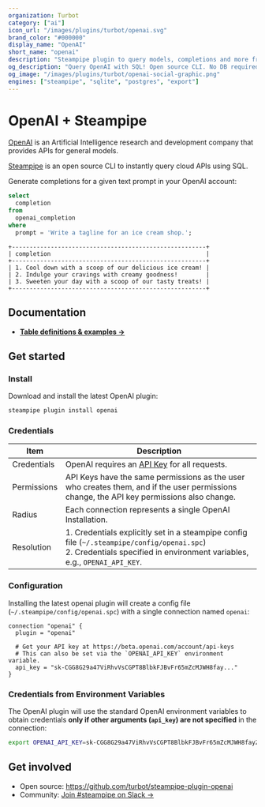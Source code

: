 ```yaml
---
organization: Turbot
category: ["ai"]
icon_url: "/images/plugins/turbot/openai.svg"
brand_color: "#000000"
display_name: "OpenAI"
short_name: "openai"
description: "Steampipe plugin to query models, completions and more from OpenAI."
og_description: "Query OpenAI with SQL! Open source CLI. No DB required."
og_image: "/images/plugins/turbot/openai-social-graphic.png"
engines: ["steampipe", "sqlite", "postgres", "export"]
---
```


# OpenAI + Steampipe

[OpenAI](https://openai.com) is an Artificial Intelligence research and development company that provides APIs for general models.

[Steampipe](https://steampipe.io) is an open source CLI to instantly query cloud APIs using SQL.

Generate completions for a given text prompt in your OpenAI account:

```sql
select
  completion
from
  openai_completion
where
  prompt = 'Write a tagline for an ice cream shop.';
```

```
+-------------------------------------------------------+
| completion                                            |
+-------------------------------------------------------+
| 1. Cool down with a scoop of our delicious ice cream! |
| 2. Indulge your cravings with creamy goodness!        |
| 3. Sweeten your day with a scoop of our tasty treats! |
+-------------------------------------------------------+
```

## Documentation

- **[Table definitions & examples →](/plugins/turbot/openai/tables)**

## Get started

### Install

Download and install the latest OpenAI plugin:

```bash
steampipe plugin install openai
```

### Credentials

| Item        | Description                                                                                                                                                                                                                                                                                 |
|-------------|---------------------------------------------------------------------------------------------------------------------------------------------------------------------------------------------------------------------------------------------------------------------------------------------|
| Credentials | OpenAI requires an [API Key](https://beta.openai.com/account/api-keys) for all requests.                                                                                                                                                                                 |
| Permissions | API Keys have the same permissions as the user who creates them, and if the user permissions change, the API key permissions also change.                                                                                                                                               |
| Radius      | Each connection represents a single OpenAI Installation.                                                                                                                                                                                                                                   |
| Resolution  | 1. Credentials explicitly set in a steampipe config file (`~/.steampipe/config/openai.spc`)<br />2. Credentials specified in environment variables, e.g., `OPENAI_API_KEY`. |

### Configuration

Installing the latest openai plugin will create a config file (`~/.steampipe/config/openai.spc`) with a single connection named `openai`:

```hcl
connection "openai" {
  plugin = "openai"

  # Get your API key at https://beta.openai.com/account/api-keys
  # This can also be set via the `OPENAI_API_KEY` environment variable.
  api_key = "sk-CGG8G29a47ViRhvVsCGPT8BlbkFJBvFr65mZcMJWH8fay..."
}
```

### Credentials from Environment Variables

The OpenAI plugin will use the standard OpenAI environment variables to obtain credentials **only if other arguments (`api_key`) are not specified** in the connection:

```sh
export OPENAI_API_KEY=sk-CGG8G29a47ViRhvVsCGPT8BlbkFJBvFr65mZcMJWH8fayZO8
```

## Get involved

- Open source: https://github.com/turbot/steampipe-plugin-openai
- Community: [Join #steampipe on Slack →](https://turbot.com/community/join)
